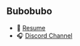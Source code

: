 ## Bubobubo

- 📄 [Resume](https://mangrove-saturn-008.notion.site/Resume-d97485f609b344589163ab1210327aeb)
- 🎧 [Discord Channel](https://discord.gg/S9anTEBT9w)

<!--
**owl3670/owl3670** is a ✨ _special_ ✨ repository because its `README.md` (this file) appears on your GitHub profile.

Here are some ideas to get you started:

- 🔭 I’m currently working on ...
- 🌱 I’m currently learning ...
- 👯 I’m looking to collaborate on ...
- 🤔 I’m looking for help with ...
- 💬 Ask me about ...
- 📫 How to reach me: ...
- 😄 Pronouns: ...
- ⚡ Fun fact: ...
-->
